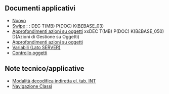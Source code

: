 ## Documenti applicativi
- [Nuovo](Sorgenti/MB/DOC/B£BASE_01)
- [Swipe](Sorgenti/MB/DOC/B£BASE_02)
 :  : DEC T(MB) P(DOC) K(B£BASE_03)
- [Approfondimenti azioni su oggetti](Sorgenti/MB/DOC/B£BASE_05)
xxDEC T(MB) P(DOC) K(B£BASE_050) D(Azioni di Gestione su Oggetti)
- [Approfondimenti azioni su oggetti](Sorgenti/MB/DOC/B£BASE_051)
- [Variabili (Lato SERVER)](Sorgenti/MB/DOC_OGG/V3_EVA)
- [Controllo oggetti](Sorgenti/MB/DOC/B£BASE_C1)
## Note tecnico/applicative
- [Modalità decodifica indiretta el. tab. INT](Sorgenti/MB/DOC/B£BASE_N1)
- [Navigazione Classi](Sorgenti/MB/DOC/B£BASE_08)
